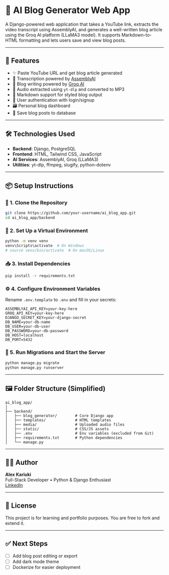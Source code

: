 
# 🧠 AI Blog Generator Web App

A Django-powered web application that takes a YouTube link, extracts the video transcript using AssemblyAI, and generates a well-written blog article using the Groq AI platform (LLaMA3 model). It supports Markdown-to-HTML formatting and lets users save and view blog posts.

---

## 🚀 Features

- ✨ Paste YouTube URL and get blog article generated
- 🧠 Transcription powered by [AssemblyAI](https://www.assemblyai.com/)
- 🤖 Blog writing powered by [Groq AI](https://groq.com/)
- 🎵 Audio extracted using `yt-dlp` and converted to MP3
- 📝 Markdown support for styled blog output
- 🔐 User authentication with login/signup
- 🗃️ Personal blog dashboard
- 💾 Save blog posts to database

---

## 🛠️ Technologies Used

- **Backend**: Django, PostgreSQL
- **Frontend**: HTML, Tailwind CSS, JavaScript
- **AI Services**: AssemblyAI, Groq (LLaMA3)
- **Utilities**: yt-dlp, ffmpeg, slugify, python-dotenv

---

## 📦 Setup Instructions

### 🔧 1. Clone the Repository

```bash
git clone https://github.com/your-username/ai_blog_app.git
cd ai_blog_app/backend
```

### 🐍 2. Set Up a Virtual Environment

```bash
python -m venv venv
venv\Scripts\activate  # On Windows
# source venv/bin/activate  # On macOS/Linux
```

### 📥 3. Install Dependencies

```bash
pip install -r requirements.txt
```

### ⚙️ 4. Configure Environment Variables

Rename `.env.template` to `.env` and fill in your secrets:

```env
ASSEMBLYAI_API_KEY=your-key-here
GROQ_API_KEY=your-key-here
DJANGO_SECRET_KEY=your-django-secret
DB_NAME=your-db-name
DB_USER=your-db-user
DB_PASSWORD=your-db-password
DB_HOST=localhost
DB_PORT=5432
```

### 🧰 5. Run Migrations and Start the Server

```bash
python manage.py migrate
python manage.py runserver
```

---

## 🖼️ Folder Structure (Simplified)

```
ai_blog_app/
│
├── backend/
│   ├── blog_generator/        # Core Django app
│   ├── templates/             # HTML templates
│   ├── media/                 # Uploaded audio files
│   ├── static/                # CSS/JS assets
│   ├── .env                   # Env variables (excluded from Git)
│   ├── requirements.txt       # Python dependencies
│   └── manage.py
```

---

## 🙋‍♂️ Author

**Alex Kariuki**  
Full-Stack Developer • Python & Django Enthusiast  
[LinkedIn](https://www.linkedin.com/in/alex-kariuki-56899b219/)

---

## 📜 License

This project is for learning and portfolio purposes. You are free to fork and extend it.

---

## ✅ Next Steps

- [ ] Add blog post editing or export
- [ ] Add dark mode theme
- [ ] Dockerize for easier deployment
